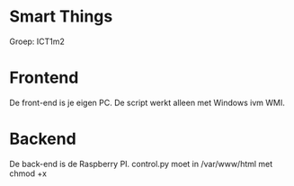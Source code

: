 # Smart Things
Groep: ICT1m2

# Frontend
De front-end is je eigen PC. De script werkt alleen met Windows ivm WMI.

# Backend
De back-end is de Raspberry PI.
control.py moet in /var/www/html met chmod +x

